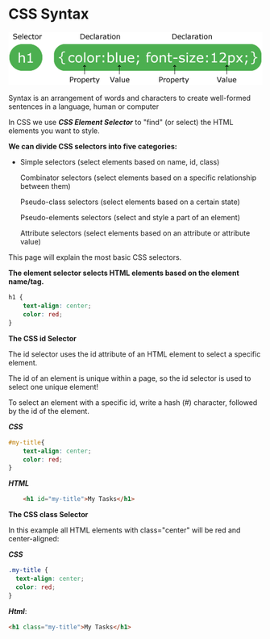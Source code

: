 # CSS Syntax
  
[![](/.gitbook/assets/css-syntax.gif)](https://www.w3schools.com/whatis/whatis_css.asp)

 Syntax is an arrangement of words and characters to create well-formed sentences in a language, human or computer

In CSS we use _**CSS Element Selector**_ to "find" (or select) the HTML elements you want to style.

**We can divide CSS selectors into five categories:**

 - Simple selectors (select elements based on name, id, class)
   
   Combinator selectors (select elements based on a specific
   relationship between them)
   
   Pseudo-class selectors (select elements based on a certain state)
   
   Pseudo-elements selectors (select and style a part of an element)
   
   Attribute selectors (select elements based on an attribute or
   attribute value)

This page will explain the most basic CSS selectors.

**The element selector selects HTML elements based on the element name/tag.**
```css
h1 {
	text-align: center;
	color: red;
}
```
  **The CSS id Selector**

  The id selector uses the id attribute of an HTML element to select a specific element.

  The id of an element is unique within a page, so the id selector is used to select one unique element!

 To select an element with a specific id, write a hash (#) character, followed by the id of the element.

***CSS***
```css
#my-title{
	text-align: center;
	color: red;
}
```

***HTML***
```html
	<h1 id="my-title">My Tasks</h1>
```

**The CSS class Selector**

In this example all HTML elements with class="center" will be red and center-aligned:

***CSS***
```css
.my-title {
  text-align: center;
  color: red;
}
```
***Html***:
```html
<h1 class="my-title">My Tasks</h1>
```